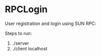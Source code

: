 # RPCLogin
User registration and login using SUN RPC:

Steps to run:  
1) ./server  
2) ./client localhost
